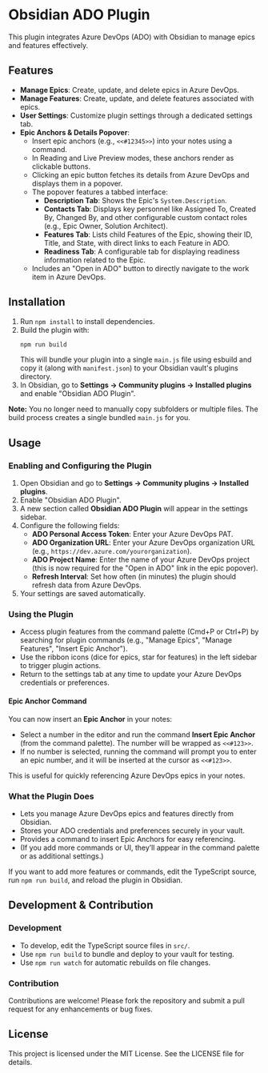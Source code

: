 # Obsidian ADO Plugin

This plugin integrates Azure DevOps (ADO) with Obsidian to manage epics and features effectively. 

## Features

- **Manage Epics**: Create, update, and delete epics in Azure DevOps.
- **Manage Features**: Create, update, and delete features associated with epics.
- **User Settings**: Customize plugin settings through a dedicated settings tab.
- **Epic Anchors & Details Popover**:
   - Insert epic anchors (e.g., `<<#12345>>`) into your notes using a command.
   - In Reading and Live Preview modes, these anchors render as clickable buttons.
   - Clicking an epic button fetches its details from Azure DevOps and displays them in a popover.
   - The popover features a tabbed interface:
       - **Description Tab**: Shows the Epic's `System.Description`.
       - **Contacts Tab**: Displays key personnel like Assigned To, Created By, Changed By, and other configurable custom contact roles (e.g., Epic Owner, Solution Architect).
       - **Features Tab**: Lists child Features of the Epic, showing their ID, Title, and State, with direct links to each Feature in ADO.
       - **Readiness Tab**: A configurable tab for displaying readiness information related to the Epic.
   - Includes an "Open in ADO" button to directly navigate to the work item in Azure DevOps.

## Installation

1. Run `npm install` to install dependencies.
2. Build the plugin with:
   ```sh
   npm run build
   ```
   This will bundle your plugin into a single `main.js` file using esbuild and copy it (along with `manifest.json`) to your Obsidian vault's plugins directory.
3. In Obsidian, go to **Settings → Community plugins → Installed plugins** and enable "Obsidian ADO Plugin".

**Note:** You no longer need to manually copy subfolders or multiple files. The build process creates a single bundled `main.js` for you.

## Usage

### Enabling and Configuring the Plugin

1. Open Obsidian and go to **Settings → Community plugins → Installed plugins**.
2. Enable "Obsidian ADO Plugin".
3. A new section called **Obsidian ADO Plugin** will appear in the settings sidebar.
4. Configure the following fields:
   - **ADO Personal Access Token**: Enter your Azure DevOps PAT.
   - **ADO Organization URL**: Enter your Azure DevOps organization URL (e.g., `https://dev.azure.com/yourorganization`).
   - **ADO Project Name**: Enter the name of your Azure DevOps project (this is now required for the "Open in ADO" link in the epic popover).
   - **Refresh Interval**: Set how often (in minutes) the plugin should refresh data from Azure DevOps.
5. Your settings are saved automatically.


### Using the Plugin

- Access plugin features from the command palette (Cmd+P or Ctrl+P) by searching for plugin commands (e.g., "Manage Epics", "Manage Features", "Insert Epic Anchor").
- Use the ribbon icons (dice for epics, star for features) in the left sidebar to trigger plugin actions.
- Return to the settings tab at any time to update your Azure DevOps credentials or preferences.

#### Epic Anchor Command

You can now insert an **Epic Anchor** in your notes:

- Select a number in the editor and run the command **Insert Epic Anchor** (from the command palette). The number will be wrapped as `<<#123>>`.
- If no number is selected, running the command will prompt you to enter an epic number, and it will be inserted at the cursor as `<<#123>>`.

This is useful for quickly referencing Azure DevOps epics in your notes.

### What the Plugin Does

- Lets you manage Azure DevOps epics and features directly from Obsidian.
- Stores your ADO credentials and preferences securely in your vault.
- Provides a command to insert Epic Anchors for easy referencing.
- (If you add more commands or UI, they’ll appear in the command palette or as additional settings.)

If you want to add more features or commands, edit the TypeScript source, run `npm run build`, and reload the plugin in Obsidian.

## Development & Contribution

### Development

- To develop, edit the TypeScript source files in `src/`.
- Use `npm run build` to bundle and deploy to your vault for testing.
- Use `npm run watch` for automatic rebuilds on file changes.

### Contribution

Contributions are welcome! Please fork the repository and submit a pull request for any enhancements or bug fixes.

## License

This project is licensed under the MIT License. See the LICENSE file for details.